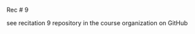 
<div class="recitation">

<div class="column_date">
<p markdown="block">

Rec # 9 <br>


</p>          
</div>

<div class="column_recitation">
<p markdown="block">

see recitation 9 repository in the course organization on GitHub



</p>        
</div>

</div>
